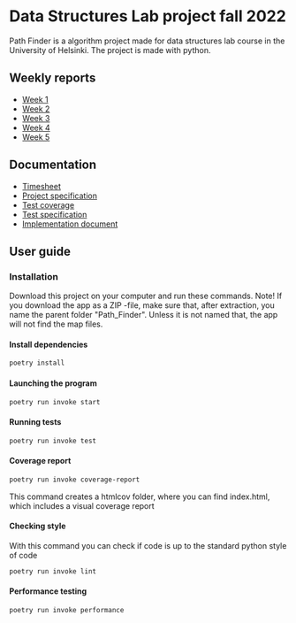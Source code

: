 # Data Structures Lab project fall 2022

Path Finder is a algorithm project made for data structures lab course in the University of Helsinki. The project is made with python.

## Weekly reports
- [Week 1](https://github.com/evahteri/Path-Finder/blob/main/documentation/weekly_reports/week1.md)
- [Week 2](https://github.com/evahteri/Path-Finder/blob/main/documentation/weekly_reports/week2.md)
- [Week 3](https://github.com/evahteri/Path-Finder/blob/main/documentation/weekly_reports/week3.md)
- [Week 4](https://github.com/evahteri/Path-Finder/blob/main/documentation/weekly_reports/week4.md)
- [Week 5](https://github.com/evahteri/Path-Finder/blob/main/documentation/weekly_reports/week5.md)

## Documentation
- [Timesheet](https://github.com/evahteri/Path-Finder/blob/main/documentation/timesheet.md)
- [Project specification](https://github.com/evahteri/Path-Finder/blob/main/documentation/specification.md)
- [Test coverage](https://github.com/evahteri/Path-Finder/blob/main/documentation/coverage_report.png)
- [Test specification](https://github.com/evahteri/Path-Finder/blob/main/documentation/test_specification.md)
- [Implementation document](https://github.com/evahteri/Path-Finder/blob/main/documentation/implementation.md)


## User guide

### Installation

Download this project on your computer and run these commands. Note! If you download the app as a ZIP -file, make sure that, after extraction, you name the parent folder "Path_Finder". Unless it is not named that, the app will not find the map files.

#### Install dependencies

```bash
poetry install
```
#### Launching the program

```bash
poetry run invoke start
```
#### Running tests

```bash
poetry run invoke test
```

#### Coverage report

```bash
poetry run invoke coverage-report
```
This command creates a htmlcov folder, where you can find index.html, which includes a visual coverage report

#### Checking style

With this command you can check if code is up to the standard python style of code

```bash
poetry run invoke lint
```

#### Performance testing


```bash
poetry run invoke performance
```


